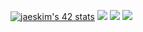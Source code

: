 [![jaeskim's 42 stats](https://badge42.herokuapp.com/api/stats/shwatana)](https://github.com/JaeSeoKim/badge42)
![](https://github-profile-summary-cards.vercel.app/api/cards/profile-details?username=shou-watanabe&theme=solarized)
![](https://github-profile-summary-cards.vercel.app/api/cards/repos-per-language?username=shou-watanabe&theme=solarized)
![](https://github-profile-summary-cards.vercel.app/api/cards/stats?username=shou-watanabe&theme=solarized)
